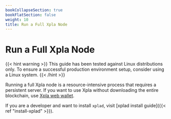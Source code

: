 ```yaml
---
bookCollapseSection: true
bookFlatSection: false
weight: 10
title: Run a Full Xpla Node
---
```


# Run a Full Xpla Node

{{< hint warning >}}
This guide has been tested against Linux distributions only. To ensure a successful production environment setup, consider using a Linux system.
{{< /hint >}}

Running a full Xpla node is a resource-intensive process that requires a persistent server. If you want to use Xpla without downloading the entire blockchain, use [Xpla web wallet](https://wallet.xpla.io/).

If you are a developer and want to install `xplad`, visit [xplad install guide]({{< ref "install-xplad" >}}).
